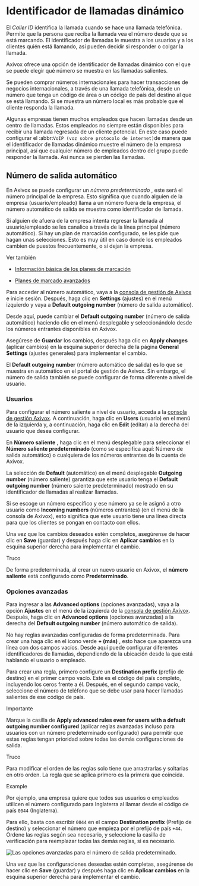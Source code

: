 # Identificador de llamadas dinámico

El _Caller ID_ identifica la llamada cuando se hace una llamada telefónica.
Permite que la persona que reciba la llamada vea el número desde que se está
marcando. El identificador de llamadas le muestra a los usuarios y a los
clientes quién está llamando, así pueden decidir si responder o colgar la
llamada.

Axivox ofrece una opción de identificador de llamadas dinámico con el que se
puede elegir qué número se muestra en las llamadas salientes.

Se pueden comprar números internacionales para hacer transacciones de negocios
internacionales, a través de una llamada telefónica, desde un número que tenga
un código de área o un código de país del destino al que se está llamando. Si
se muestra un número local es más probable que el cliente responda la llamada.

Algunas empresas tienen muchos empleados que hacen llamadas desde un centro de
llamadas. Estos empleados no siempre están disponibles para recibir una
llamada regresada de un cliente potencial. En este caso puede configurar el
:abbr:`VoIP (voz sobre protocolo de internet)`de manera que el identificador
de llamadas dinámico muestre el número de la empresa principal, así que
cualquier número de empleados dentro del grupo puede responder la llamada. Así
nunca se pierden las llamadas.

## Número de salida automático

En Axivox se puede configurar un _número predeterminado_ , este será el número
principal de la empresa. Esto significa que cuando alguien de la empresa
(usuario/empleado) llama a un número fuera de la empresa, el número automático
de salida se muestra como identificador de llamada.

Si alguien de afuera de la empresa intenta regresar la llamada al
usuario/empleado se les canalice a través de la línea principal (número
automático). Si hay un plan de marcación configurado, se les pide que hagan
unas selecciones. Esto es muy útil en caso donde los empleados cambien de
puestos frecuentemente, o si dejan la empresa.

<div class="alert alert-secondary">
<p class="alert-title">
Ver también</p><ul>
<li><p><a href="dial_plan_basics">Información básica de los planes de marcación</a></p></li>
<li><p><a href="dial_plan_advanced">Planes de marcado avanzados</a></p></li>
</ul>
</div>

Para acceder al número automático, vaya a la [consola de gestión de
Axivox](https://manage.axivox.com) e inicie sesión. Después, haga clic en
**Settings** (ajustes) en el menú izquierdo y vaya a **Default outgoing
number** (número de salida automático).

Desde aquí, puede cambiar el **Default outgoing number** (número de salida
automático) haciendo clic en el menú desplegable y seleccionándolo desde los
números entrantes disponibles en Axivox.

Asegúrese de **Guardar** los cambios, después haga clic en **Apply changes**
(aplicar cambios) en la esquina superior derecha de la página **General
Settings** (ajustes generales) para implementar el cambio.

El **Default outgoing number** (número automático de salida) es lo que se
muestra en automático en el portal de gestión de Axivox. Sin embargo, el
número de salida también se puede configurar de forma diferente a nivel de
usuario.

### Usuarios

Para configurar el número saliente a nivel de usuario, acceda a la [consola de
gestión Axivox](https://manage.axivox.com). A continuación, haga clic en
**Users** (usuario) en el menú de la izquierda y, a continuación, haga clic en
**Edit** (editar) a la derecha del usuario que desea configurar.

En **Número saliente** , haga clic en el menú desplegable para seleccionar el
**Número saliente predeterminado** (como se especifica aquí: Número de salida
automático) o cualquiera de los números entrantes de la cuenta de Axivox.

La selección de **Default** (automático) en el menú desplegable **Outgoing
number** (número saliente) garantiza que este usuario tenga el **Default
outgoing number** (número saiente predeterminado) mostrado en su identificador
de llamadas al realizar llamadas.

Si se escoge un número específico y ese número ya se le asignó a otro usuario
como **Incoming numbers** (números entrantes) (en el menú de la consola de
Axivox), esto significa que este usuario tiene una línea directa para que los
clientes se pongan en contacto con ellos.

Una vez que los cambios deseados estén completos, asegúrense de hacer clic en
**Save** (guardar) y después haga clic en **Aplicar cambios** en la esquina
superior derecha para implementar el cambio.

<div class="alert alert-info">
<p class="alert-title">
Truco</p><p>De forma predeterminada, al crear un nuevo usuario en Axivox, el <b>número saliente</b> está configurado como <b>Predeterminado</b>.</p>
</div>

### Opciones avanzadas

Para ingresar a las **Advanced options** (opciones avanzadas), vaya a la
opción **Ajustes** en el menú de la izquierda de la [consola de gestión
Axivox](https://manage.axivox.com). Después, haga clic en **Advanced options**
(opciones avanzadas) a la derecha del **Default outgoing number** (número
automático de salida).

No hay reglas avanzadas configuradas de forma predeterminada. Para crear una
haga clic en el icono verde **\+ (más)** , esto hace que aparezca una línea
con dos campos vacíos. Desde aquí puede configurar diferentes identificadores
de llamadas, dependiendo de la ubicación desde la que está hablando el usuario
o empleado.

Para crear una regla, primero configure un **Destination prefix** (prefijo de
destino) en el primer campo vacío. Este es el código del país completo,
incluyendo los ceros frente a él. Después, en el segundo campo vacío,
seleccione el número de teléfono que se debe usar para hacer llamadas
salientes de ese código de país.

<div class="alert alert-warning">
<p class="alert-title">
Importante</p><p>Marque la casilla de <b>Apply advanced rules even for users with a default outgoing number configured</b> (aplicar reglas avanzadas incluso para usuarios con un número predeterminado configurado) para permitir que estas reglas tengan prioridad sobre todas las demás configuraciones de salida.</p>
</div> <div class="alert alert-info">
<p class="alert-title">
Truco</p><p>Para modificar el orden de las reglas solo tiene que arrastrarlas y soltarlas en otro orden. La regla que se aplica primero es la primera que coincida.</p>
</div> <div class="alert alert-success">
<p class="alert-title">
Example</p><p>Por ejemplo, una empresa quiere que todos sus usuarios o empleados utilicen el número configurado para Inglaterra al llamar desde el código de país <code>0044</code> (Inglaterra).</p>
<p>Para ello, basta con escribir <code>0044</code> en el campo <b>Destination prefix</b> (Prefijo de destino) y seleccionar el número que empieza por el prefijo de país <code>+44</code>. Ordene las reglas según sea necesario, y seleccione la casilla de verificación para reemplazar todas las demás reglas, si es necesario.</p>
<img alt="Las opciones avanzadas para el número de salida predeterminado." class="align-center" src="../../../../_images/advanced-callerid.png"/>
</div>

Una vez que las configuraciones deseadas estén completas, asegúrense de hacer
clic en **Save** (guardar) y después haga clic en **Aplicar cambios** en la
esquina superior derecha para implementar el cambio.

